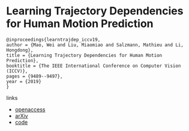 # Learning Trajectory Dependencies for Human Motion Prediction


```
@inproceedings{learntrajdep_iccv19,
author = {Mao, Wei and Liu, Miaomiao and Salzmann, Mathieu and Li, Hongdong},
title = {Learning Trajectory Dependencies for Human Motion Prediction},
booktitle = {The IEEE International Conference on Computer Vision (ICCV)},
pages = {9489--9497},
year = {2019}
}
```

links
- [openaccess](http://openaccess.thecvf.com/content_ICCV_2019/html/Mao_Learning_Trajectory_Dependencies_for_Human_Motion_Prediction_ICCV_2019_paper.html)
- [arXiv](https://arxiv.org/abs/1908.05436)
- [code](https://github.com/wei-mao-2019/LearnTrajDep)
